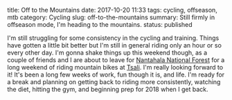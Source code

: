 title: Off to the Mountains
date: 2017-10-20 11:33
tags: cycling, offseason, mtb
category: Cycling
slug: off-to-the-mountains
summary: Still firmly in offseason mode, I'm heading to the mountains.
status: published

I'm still struggling for some consistency in the cycling and training. Things have gotten a little
bit better but I'm still in general riding only an hour or so every other day. I'm gonna shake
things up this weekend though, as a couple of friends and I are about to leave for [Nantahala
National Forest](https://www.fs.usda.gov/recarea/nfsnc/recarea/?recid=48634) for a long weekend of
riding mountain bikes at [Tsali](https://www.fs.usda.gov/recarea/nfsnc/recarea/?recid=48922). I'm
really looking forward to it! It's been a long few weeks of work, fun though it is, and life. I'm
ready for a break and planning on getting back to riding more consistently, watching the diet,
hitting the gym, and beginning prep for 2018 when I get back.
